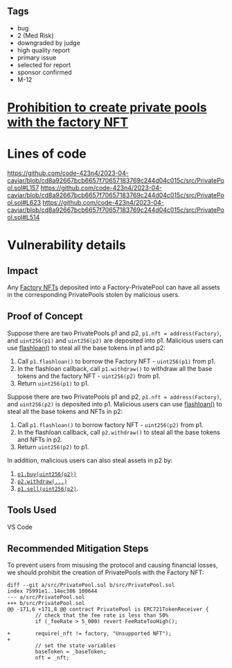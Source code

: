 ## Tags

- bug
- 2 (Med Risk)
- downgraded by judge
- high quality report
- primary issue
- selected for report
- sponsor confirmed
- M-12

# [Prohibition to create private pools with the factory NFT](https://github.com/code-423n4/2023-04-caviar-findings/issues/353) 

# Lines of code

https://github.com/code-423n4/2023-04-caviar/blob/cd8a92667bcb6657f70657183769c244d04c015c/src/PrivatePool.sol#L157
https://github.com/code-423n4/2023-04-caviar/blob/cd8a92667bcb6657f70657183769c244d04c015c/src/PrivatePool.sol#L623
https://github.com/code-423n4/2023-04-caviar/blob/cd8a92667bcb6657f70657183769c244d04c015c/src/PrivatePool.sol#L514


# Vulnerability details

## Impact
Any [Factory NFTs](https://github.com/code-423n4/2023-04-caviar/blob/cd8a92667bcb6657f70657183769c244d04c015c/src/Factory.sol#L37) deposited into a Factory-PrivatePool can have all assets in the corresponding PrivatePools stolen by malicious users.

## Proof of Concept
Suppose there are two PrivatePools p1 and p2, `p1.nft = address(Factory)`, and `uint256(p1)` and `uint256(p2)` are deposited into p1.
Malicious users can use [flashloan()](https://github.com/code-423n4/2023-04-caviar/blob/cd8a92667bcb6657f70657183769c244d04c015c/src/PrivatePool.sol#L623) to steal all the base tokens in p1 and p2:
1. Call `p1.flashloan()` to borrow the Factory NFT - `uint256(p1)` from p1.
2. In the flashloan callback, call `p1.withdraw()` to withdraw all the base tokens and the factory NFT - `uint256(p2)` from p1.
3. Return `uint256(p1)` to p1.

Suppose there are two PrivatePools p1 and p2, `p1.nft = address(Factory)`, and `uint256(p2)` is deposited into p1.
Malicious users can use [flashloan()](https://github.com/code-423n4/2023-04-caviar/blob/cd8a92667bcb6657f70657183769c244d04c015c/src/PrivatePool.sol#L623) to steal all the base tokens and NFTs in p2:
1. Call `p1.flashloan()` to borrow factory NFT - `uint256(p2)` from p1.
2. In the flashloan callback, call `p2.withdraw()` to steal all the base tokens and NFTs in p2.
3. Return `uint256(p2)` to p1.

In addition, malicious users can also steal assets in p2 by:
1. [`p1.buy(uint256(p2))`](https://github.com/code-423n4/2023-04-caviar/blob/cd8a92667bcb6657f70657183769c244d04c015c/src/PrivatePool.sol#L211)
2. [`p2.withdraw(...)`](https://github.com/code-423n4/2023-04-caviar/blob/cd8a92667bcb6657f70657183769c244d04c015c/src/PrivatePool.sol#L514)
3. [`p1.sell(uint256(p2)`](https://github.com/code-423n4/2023-04-caviar/blob/cd8a92667bcb6657f70657183769c244d04c015c/src/PrivatePool.sol#L301).

## Tools Used
VS Code

## Recommended Mitigation Steps
To prevent users from misusing the protocol and causing financial losses, we should prohibit the creation of PrivatePools with the Factory NFT:
```
diff --git a/src/PrivatePool.sol b/src/PrivatePool.sol
index 75991e1..14ec386 100644
--- a/src/PrivatePool.sol
+++ b/src/PrivatePool.sol
@@ -171,6 +171,8 @@ contract PrivatePool is ERC721TokenReceiver {
         // check that the fee rate is less than 50%
         if (_feeRate > 5_000) revert FeeRateTooHigh();

+        require(_nft != factory, "Unsupported NFT");
+
         // set the state variables
         baseToken = _baseToken;
         nft = _nft;
```


